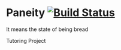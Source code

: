 # Paneity [![Build Status](https://travis-ci.org/reed-college/paneity.svg?branch=master)](https://travis-ci.org/reed-college/paneity)

It means the state of being bread 

Tutoring Project

